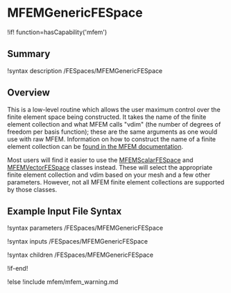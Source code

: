 # MFEMGenericFESpace

!if! function=hasCapability('mfem')

## Summary

!syntax description /FESpaces/MFEMGenericFESpace

## Overview

This is a low-level routine which allows the user maximum control over
the finite element space being constructed. It takes the name of the
finite element collection and what MFEM calls "vdim" (the number of
degrees of freedom per basis function); these are the same
arguments as one would use with raw MFEM. Information on how to
construct the name of a finite element collection can be [found in the
MFEM documentation](https://docs.mfem.org/html/classmfem_1_1FiniteElementCollection.html#a15fcfa553d4949eb08f9926ac74d1e80).

Most users will find it easier to use the
[MFEMScalarFESpace](MFEMScalarFESpace.md) and
[MFEMVectorFESpace](MFEMVectorFESpace.md) classes instead. These will
select the appropriate finite element collection and vdim based on
your mesh and a few other parameters. However, not all MFEM finite
element collections are supported by those classes.



## Example Input File Syntax

!syntax parameters /FESpaces/MFEMGenericFESpace

!syntax inputs /FESpaces/MFEMGenericFESpace

!syntax children /FESpaces/MFEMGenericFESpace

!if-end!

!else
!include mfem/mfem_warning.md
